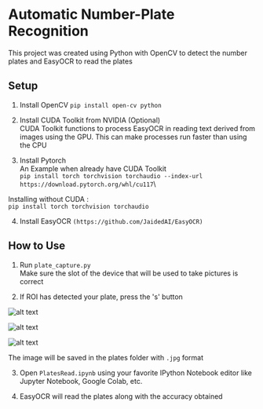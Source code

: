 # Automatic Number-Plate Recognition
This project was created using Python with OpenCV to detect the number plates and EasyOCR to read the plates

## Setup
1. Install OpenCV   ```pip install open-cv python```

2. Install CUDA Toolkit from NVIDIA (Optional)\
CUDA Toolkit functions to process EasyOCR in reading text derived from images using the GPU. This can make processes run faster than using the CPU

3. Install Pytorch\
An Example when already have CUDA Toolkit\
```pip install torch torchvision torchaudio --index-url https://download.pytorch.org/whl/cu117```\

Installing without CUDA :\
```pip install torch torchvision torchaudio ```

4. Install EasyOCR ```(https://github.com/JaidedAI/EasyOCR)```

## How to Use
1. Run ```plate_capture.py```\
Make sure the slot of the device that will be used to take pictures is correct

2. If ROI has detected your plate, press the 's' button

![alt text](https://github.com/WaduheX99/ANPR-Python/blob/main/test/1.png?raw=true)

![alt text](https://github.com/WaduheX99/ANPR-Python/blob/main/test/2.png?raw=true)

![alt text](https://github.com/WaduheX99/ANPR-Python/blob/main/test/3.png?raw=true)

The image will be saved in the plates folder with ```.jpg``` format

3. Open ```PlatesRead.ipynb``` using your favorite IPython Notebook editor like Jupyter Notebook, Google Colab, etc.

4. EasyOCR will read the plates along with the accuracy obtained
